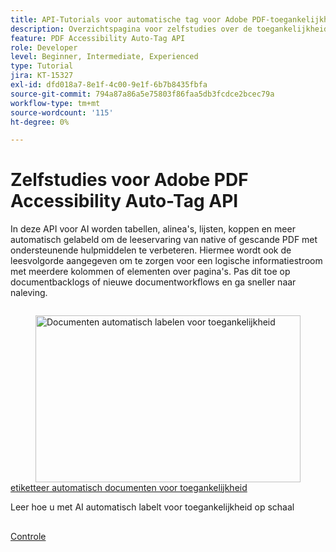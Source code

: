 ```yaml
---
title: API-Tutorials voor automatische tag voor Adobe PDF-toegankelijkheid
description: Overzichtspagina voor zelfstudies over de toegankelijkheid van API voor automatische Adoben
feature: PDF Accessibility Auto-Tag API
role: Developer
level: Beginner, Intermediate, Experienced
type: Tutorial
jira: KT-15327
exl-id: dfd018a7-8e1f-4c00-9e1f-6b7b8435fbfa
source-git-commit: 794a87a86a5e75803f86faa5db3fcdce2bcec79a
workflow-type: tm+mt
source-wordcount: '115'
ht-degree: 0%

---
```


# Zelfstudies voor Adobe PDF Accessibility Auto-Tag API

In deze API voor AI worden tabellen, alinea&#39;s, lijsten, koppen en meer automatisch gelabeld om de leeservaring van native of gescande PDF met ondersteunende hulpmiddelen te verbeteren. Hiermee wordt ook de leesvolgorde aangegeven om te zorgen voor een logische informatiestroom met meerdere kolommen of elementen over pagina&#39;s. Pas dit toe op documentbacklogs of nieuwe documentworkflows en ga sneller naar naleving.

<!-- START CARDS HTML - DO NOT MODIFY BY HAND -->
<div class="columns">
    <div class="column is-half-tablet is-half-desktop is-one-third-widescreen" aria-label="Automatically tag documents for accessibility">
        <div class="card" style="height: 100%; display: flex; flex-direction: column; height: 100%;">
            <div class="card-image">
                <figure class="image x-is-16by9">
                    <a href="https://experienceleague.adobe.com/en/docs/acrobat-services-learn/tutorials/pdfaccessibility/automatically-add-tags" title="Documenten automatisch labelen voor toegankelijkheid" target="_blank" rel="referrer">
                        <img class="is-bordered-r-small" src="https://experienceleague.adobe.com/en/docs/acrobat-services-learn/tutorials/pdfaccessibility/media_1f31bc2e0950c980296a75296ee8f3089d00a4d9f.png?width=400&format=webply&optimize=medium" alt="Documenten automatisch labelen voor toegankelijkheid"
                             style="width: 100%; aspect-ratio: 16 / 9; object-fit: cover; overflow: hidden; display: block; margin: auto;">
                    </a>
                </figure>
            </div>
            <div class="card-content is-padded-small" style="display: flex; flex-direction: column; flex-grow: 1; justify-content: space-between;">
                <div class="top-card-content">
                    <p class="headline is-size-6 has-text-weight-bold">
                        <a href="https://experienceleague.adobe.com/en/docs/acrobat-services-learn/tutorials/pdfaccessibility/automatically-add-tags" target="_blank" rel="referrer" title="Documenten automatisch labelen voor toegankelijkheid"> etiketteer automatisch documenten voor toegankelijkheid </a>
                    </p>
                    <p class="is-size-6">Leer hoe u met AI automatisch labelt voor toegankelijkheid op schaal</p>
                </div>
                <a href="https://experienceleague.adobe.com/en/docs/acrobat-services-learn/tutorials/pdfaccessibility/automatically-add-tags" target="_blank" rel="referrer" class="spectrum-Button spectrum-Button--outline spectrum-Button--primary spectrum-Button--sizeM" style="align-self: flex-start; margin-top: 1rem;">
                    <span class="spectrum-Button-label has-no-wrap has-text-weight-bold"> Controle </span>
                </a>
            </div>
        </div>
    </div>
</div>
<!-- END CARDS HTML - DO NOT MODIFY BY HAND -->